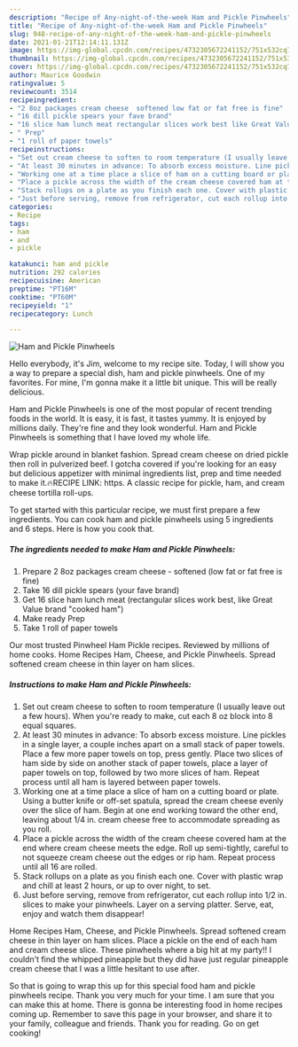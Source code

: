 ```yaml
---
description: "Recipe of Any-night-of-the-week Ham and Pickle Pinwheels"
title: "Recipe of Any-night-of-the-week Ham and Pickle Pinwheels"
slug: 948-recipe-of-any-night-of-the-week-ham-and-pickle-pinwheels
date: 2021-01-21T12:14:11.131Z
image: https://img-global.cpcdn.com/recipes/4732305672241152/751x532cq70/ham-and-pickle-pinwheels-recipe-main-photo.jpg
thumbnail: https://img-global.cpcdn.com/recipes/4732305672241152/751x532cq70/ham-and-pickle-pinwheels-recipe-main-photo.jpg
cover: https://img-global.cpcdn.com/recipes/4732305672241152/751x532cq70/ham-and-pickle-pinwheels-recipe-main-photo.jpg
author: Maurice Goodwin
ratingvalue: 5
reviewcount: 3514
recipeingredient:
- "2 8oz packages cream cheese  softened low fat or fat free is fine"
- "16 dill pickle spears your fave brand"
- "16 slice ham lunch meat rectangular slices work best like Great Value brand cooked ham"
- " Prep"
- "1 roll of paper towels"
recipeinstructions:
- "Set out cream cheese to soften to room temperature (I usually leave out a few hours). When you&#39;re ready to make, cut each 8 oz block into 8 equal squares."
- "At least 30 minutes in advance: To absorb excess moisture. Line pickles in a single layer, a couple inches apart on a small stack of paper towels. Place a few more paper towels on top, press gently. Place two slices of ham side by side on another stack of paper towels, place a layer of paper towels on top, followed by two more slices of ham. Repeat process until all ham is layered between paper towels."
- "Working one at a time place a slice of ham on a cutting board or plate. Using a butter knife or off-set spatula, spread the cream cheese evenly over the slice of ham. Begin at one end working toward the other end, leaving about 1/4 in. cream cheese free to accommodate spreading as you roll."
- "Place a pickle across the width of the cream cheese covered ham at the end where cream cheese meets the edge. Roll up semi-tightly, careful to not squeeze cream cheese out the edges or rip ham. Repeat process until all 16 are rolled."
- "Stack rollups on a plate as you finish each one. Cover with plastic wrap and chill at least 2 hours, or up to over night, to set."
- "Just before serving, remove from refrigerator, cut each rollup into 1/2 in. slices to make your pinwheels. Layer on a serving platter. Serve, eat, enjoy and watch them disappear!"
categories:
- Recipe
tags:
- ham
- and
- pickle

katakunci: ham and pickle 
nutrition: 292 calories
recipecuisine: American
preptime: "PT16M"
cooktime: "PT60M"
recipeyield: "1"
recipecategory: Lunch

---
```



![Ham and Pickle Pinwheels](https://img-global.cpcdn.com/recipes/4732305672241152/751x532cq70/ham-and-pickle-pinwheels-recipe-main-photo.jpg)

Hello everybody, it's Jim, welcome to my recipe site. Today, I will show you a way to prepare a special dish, ham and pickle pinwheels. One of my favorites. For mine, I'm gonna make it a little bit unique. This will be really delicious.

Ham and Pickle Pinwheels is one of the most popular of recent trending foods in the world. It is easy, it is fast, it tastes yummy. It is enjoyed by millions daily. They're fine and they look wonderful. Ham and Pickle Pinwheels is something that I have loved my whole life.

Wrap pickle around in blanket fashion. Spread cream cheese on dried pickle then roll in pulverized beef. I gotcha covered if you&#39;re looking for an easy but delicious appetizer with minimal ingredients list, prep and time needed to make it.🔥RECIPE LINK: https. A classic recipe for pickle, ham, and cream cheese tortilla roll-ups.


To get started with this particular recipe, we must first prepare a few ingredients. You can cook ham and pickle pinwheels using 5 ingredients and 6 steps. Here is how you cook that.

<!--inarticleads1-->

##### The ingredients needed to make Ham and Pickle Pinwheels:

1. Prepare 2 8oz packages cream cheese - softened (low fat or fat free is fine)
1. Take 16 dill pickle spears (your fave brand)
1. Get 16 slice ham lunch meat (rectangular slices work best, like Great Value brand &#34;cooked ham&#34;)
1. Make ready  Prep
1. Take 1 roll of paper towels


Our most trusted Pinwheel Ham Pickle recipes. Reviewed by millions of home cooks. Home Recipes Ham, Cheese, and Pickle Pinwheels. Spread softened cream cheese in thin layer on ham slices. 

<!--inarticleads2-->

##### Instructions to make Ham and Pickle Pinwheels:

1. Set out cream cheese to soften to room temperature (I usually leave out a few hours). When you&#39;re ready to make, cut each 8 oz block into 8 equal squares.
1. At least 30 minutes in advance: To absorb excess moisture. Line pickles in a single layer, a couple inches apart on a small stack of paper towels. Place a few more paper towels on top, press gently. Place two slices of ham side by side on another stack of paper towels, place a layer of paper towels on top, followed by two more slices of ham. Repeat process until all ham is layered between paper towels.
1. Working one at a time place a slice of ham on a cutting board or plate. Using a butter knife or off-set spatula, spread the cream cheese evenly over the slice of ham. Begin at one end working toward the other end, leaving about 1/4 in. cream cheese free to accommodate spreading as you roll.
1. Place a pickle across the width of the cream cheese covered ham at the end where cream cheese meets the edge. Roll up semi-tightly, careful to not squeeze cream cheese out the edges or rip ham. Repeat process until all 16 are rolled.
1. Stack rollups on a plate as you finish each one. Cover with plastic wrap and chill at least 2 hours, or up to over night, to set.
1. Just before serving, remove from refrigerator, cut each rollup into 1/2 in. slices to make your pinwheels. Layer on a serving platter. Serve, eat, enjoy and watch them disappear!


Home Recipes Ham, Cheese, and Pickle Pinwheels. Spread softened cream cheese in thin layer on ham slices. Place a pickle on the end of each ham and cream cheese slice. These pinwheels where a big hit at my party!! I couldn&#39;t find the whipped pineapple but they did have just regular pineapple cream cheese that I was a little hesitant to use after. 

So that is going to wrap this up for this special food ham and pickle pinwheels recipe. Thank you very much for your time. I am sure that you can make this at home. There is gonna be interesting food in home recipes coming up. Remember to save this page in your browser, and share it to your family, colleague and friends. Thank you for reading. Go on get cooking!
